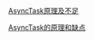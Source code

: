 [AsyncTask原理及不足](https://blog.csdn.net/google_huchun/article/details/65630850)

[AsyncTask的原理和缺点](https://blog.csdn.net/wjinhhua/article/details/60578133)



